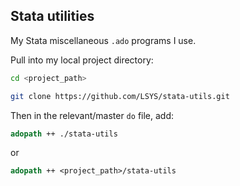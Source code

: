 ## Stata utilities

My Stata miscellaneous `.ado` programs I use.

Pull into my local project directory:
```Bash
cd <project_path>

git clone https://github.com/LSYS/stata-utils.git
```

Then in the relevant/master `do` file, add:
```Stata
adopath ++ ./stata-utils
```
or 
```Stata
adopath ++ <project_path>/stata-utils
```
